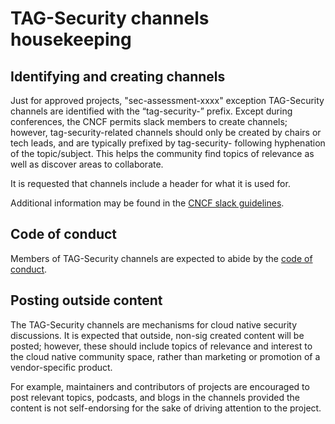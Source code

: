 # TAG-Security channels housekeeping

## Identifying and creating channels
Just for approved projects, "sec-assessment-xxxx" exception TAG-Security
channels are identified with the “tag-security-” prefix.  Except during
conferences, the CNCF permits slack members to create channels; however,
tag-security-related channels should only be created by chairs or tech leads,
and are typically prefixed by tag-security- following hyphenation of the
topic/subject.  This helps the community find topics of relevance as well as
discover areas to collaborate.

It is requested that channels include a header for what it is used for.

Additional information may be found in the [CNCF slack
guidelines](https://github.com/cncf/foundation/blob/master/slack-guidelines.md).

## Code of conduct

Members of TAG-Security channels are expected to abide by the [code of
conduct](https://github.com/cncf/tag-security/blob/master/CODE-OF-CONDUCT.md).

## Posting outside content

The TAG-Security channels are mechanisms for cloud native security discussions.
It is expected that outside, non-sig created content will be posted; however,
these should include topics of relevance and interest to the cloud native
community space, rather than marketing or promotion of a vendor-specific
product.

For example, maintainers and contributors of projects are encouraged to post
relevant topics, podcasts, and blogs in the channels provided the content is not
self-endorsing for the sake of driving attention to the project.
